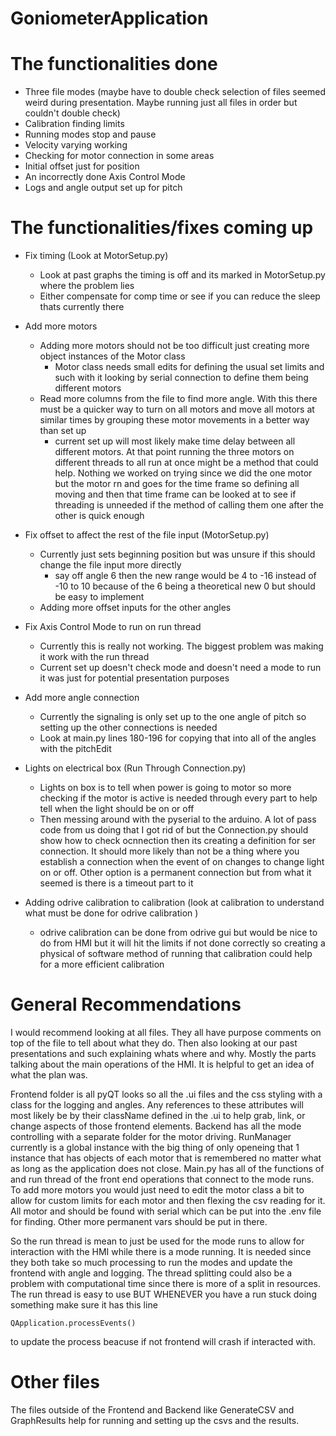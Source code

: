 # GoniometerApplication

# The functionalities done
- Three file modes (maybe have to double check selection of files seemed weird during presentation. Maybe running just all files in order but couldn't double check)
- Calibration finding limits
- Running modes stop and pause
- Velocity varying working
- Checking for motor connection in some areas
- Initial offset just for position 
- An incorrectly done Axis Control Mode
- Logs and angle output set up for pitch

# The functionalities/fixes coming up
- Fix timing (Look at MotorSetup.py)
    - Look at past graphs the timing is off and its marked in MotorSetup.py where the problem lies
    - Either compensate for comp time or see if you can reduce the sleep thats currently there

- Add more motors
    - Adding more motors should not be too difficult just creating more object instances of the Motor class 
        - Motor class needs small edits for defining the usual set limits and such with it looking by serial connection to define them being different motors
    - Read more columns from the file to find more angle. With this there must be a quicker way to turn on all motors and move all motors at similar times by grouping these motor movements in a better way than set up
        - current set up will most likely make time delay between all different motors. At that point running the three motors on different threads to all run at once might be a method that could help. Nothing we worked on trying since we did the one motor but the motor rn and goes for the time frame so defining all moving and then that time frame can be looked at to see if threading is unneeded if the method of calling them one after the other is quick enough

- Fix offset to affect the rest of the file input (MotorSetup.py)
    - Currently just sets beginning position but was unsure if this should change the file input more directly
        - say off angle 6 then the new range would be 4 to -16 instead of -10 to 10 because of the 6 being a theoretical new 0 but should be easy to implement
    - Adding more offset inputs for the other angles

- Fix Axis Control Mode to run on run thread
    - Currently this is really not working. The biggest problem was making it work with the run thread 
    - Current set up doesn't check mode and doesn't need a mode to run it was just for potential presentation purposes

- Add more angle connection 
    - Currently the signaling is only set up to the one angle of pitch so setting up the other connections is needed 
    - Look at main.py lines 180-196 for copying that into all of the angles with the pitchEdit

- Lights on electrical box (Run Through Connection.py)
    - Lights on box is to tell when power is going to motor so more checking if the motor is active is needed through every part to help tell when the light should be on or off
    - Then messing around with the pyserial to the arduino. A lot of pass code from us doing that I got rid of but the Connection.py should show how to check ocnnection then its creating a definition for ser connection. It should more likely than not be a thing where you establish a connection when the event of on changes to change light on or off. Other option is a permanent connection but from what it seemed is there is a timeout part to it

- Adding odrive calibration to calibration (look at calibration to understand what must be done for odrive calibration )
    - odrive calibration can be done from odrive gui but would be nice to do from HMI but it will hit the limits if not done correctly so creating a physical of software method of running that calibration could help for a more efficient calibration


# General Recommendations

I would recommend looking at all files. They all have purpose comments on top of the file to tell about what they do. Then also looking at our past presentations and such explaining whats where and why. Mostly the parts talking about the main operations of the HMI. It is helpful to get an idea of what the plan was.

Frontend folder is all pyQT looks so all the .ui files and the css styling with a class for the logging and angles. Any references to these attributes will most likely be by their className defined in the .ui to help grab, link, or change aspects of those frontend elements. Backend has all the mode controlling with a separate folder for the motor driving. RunManager currently is a global instance with the big thing of only openeing that 1 instance that has objects of each motor that is remembered no matter what as long as the application does not close. Main.py has all of the functions of and run thread of the front end operations that connect to the mode runs. To add more motors you would just need to edit the motor class a bit to allow for custom limits for each motor and then flexing the csv reading for it. All motor and should be found with serial which can be put into the .env file for finding. Other more permanent vars should be put in there.

So the run thread is mean to just be used for the mode runs to allow for interaction with the HMI while there is a mode running. It is needed since they both take so much processing to run the modes and update the frontend with angle and logging. The thread splitting could also be a problem with computational time since there is more of a split in resources. The run thread is easy to use BUT WHENEVER you have a run stuck doing something make sure it has this line 

    QApplication.processEvents() 

to update the process beacuse if not frontend will crash if interacted with.

# Other files

The files outside of the Frontend and Backend like GenerateCSV and GraphResults help for running and setting up the csvs and the results.
